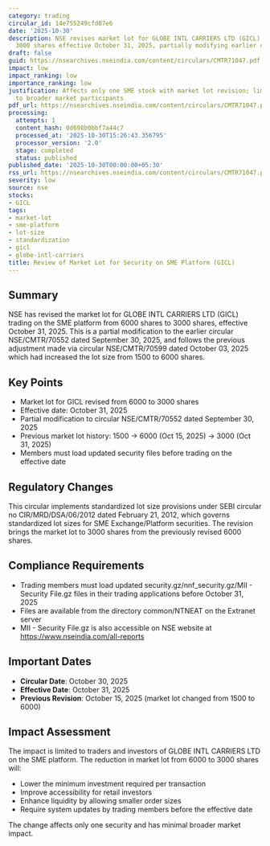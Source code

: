 ```yaml
---
category: trading
circular_id: 14e755249cfd07e6
date: '2025-10-30'
description: NSE revises market lot for GLOBE INTL CARRIERS LTD (GICL) from 6000 to
  3000 shares effective October 31, 2025, partially modifying earlier circular.
draft: false
guid: https://nsearchives.nseindia.com/content/circulars/CMTR71047.pdf
impact: low
impact_ranking: low
importance_ranking: low
justification: Affects only one SME stock with market lot revision; limited impact
  to broader market participants
pdf_url: https://nsearchives.nseindia.com/content/circulars/CMTR71047.pdf
processing:
  attempts: 1
  content_hash: 0d698b0bbf7a44c7
  processed_at: '2025-10-30T15:26:43.356795'
  processor_version: '2.0'
  stage: completed
  status: published
published_date: '2025-10-30T00:00:00+05:30'
rss_url: https://nsearchives.nseindia.com/content/circulars/CMTR71047.pdf
severity: low
source: nse
stocks:
- GICL
tags:
- market-lot
- sme-platform
- lot-size
- standardization
- gicl
- globe-intl-carriers
title: Review of Market Lot for Security on SME Platform (GICL)
---
```


## Summary

NSE has revised the market lot for GLOBE INTL CARRIERS LTD (GICL) trading on the SME platform from 6000 shares to 3000 shares, effective October 31, 2025. This is a partial modification to the earlier circular NSE/CMTR/70552 dated September 30, 2025, and follows the previous adjustment made via circular NSE/CMTR/70599 dated October 03, 2025 which had increased the lot size from 1500 to 6000 shares.

## Key Points

- Market lot for GICL revised from 6000 to 3000 shares
- Effective date: October 31, 2025
- Partial modification to circular NSE/CMTR/70552 dated September 30, 2025
- Previous market lot history: 1500 → 6000 (Oct 15, 2025) → 3000 (Oct 31, 2025)
- Members must load updated security files before trading on the effective date

## Regulatory Changes

This circular implements standardized lot size provisions under SEBI circular no CIR/MRD/DSA/06/2012 dated February 21, 2012, which governs standardized lot sizes for SME Exchange/Platform securities. The revision brings the market lot to 3000 shares from the previously revised 6000 shares.

## Compliance Requirements

- Trading members must load updated security.gz/nnf_security.gz/MII - Security File.gz files in their trading applications before October 31, 2025
- Files are available from the directory common/NTNEAT on the Extranet server
- MII - Security File.gz is also accessible on NSE website at https://www.nseindia.com/all-reports

## Important Dates

- **Circular Date**: October 30, 2025
- **Effective Date**: October 31, 2025
- **Previous Revision**: October 15, 2025 (market lot changed from 1500 to 6000)

## Impact Assessment

The impact is limited to traders and investors of GLOBE INTL CARRIERS LTD on the SME platform. The reduction in market lot from 6000 to 3000 shares will:

- Lower the minimum investment required per transaction
- Improve accessibility for retail investors
- Enhance liquidity by allowing smaller order sizes
- Require system updates by trading members before the effective date

The change affects only one security and has minimal broader market impact.